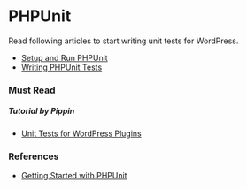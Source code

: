 # PHPUnit

Read following articles to start writing unit tests for WordPress.

* [Setup and Run PHPUnit](https://make.wordpress.org/core/handbook/testing/automated-testing/phpunit/)
* [Writing PHPUnit Tests](https://make.wordpress.org/core/handbook/testing/automated-testing/writing-phpunit-tests/)

### Must Read

##### Tutorial by Pippin

* [Unit Tests for WordPress Plugins](https://pippinsplugins.com/series/unit-tests-wordpress-plugins/)

### **References**

* [Getting Started with PHPUnit](https://phpunit.de/getting-started.html)




